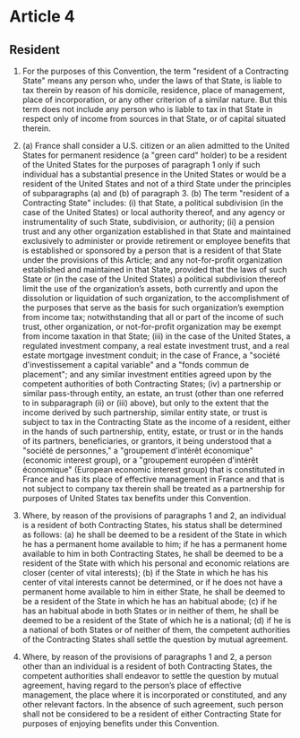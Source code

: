 # Article 4
## Resident

1. For the purposes of this Convention, the term "resident of a Contracting State" means any
person who, under the laws of that State, is liable to tax therein by reason of his domicile,
residence, place of management, place of incorporation, or any other criterion of a similar nature.
But this term does not include any person who is liable to tax in that State in respect only of
income from sources in that State, or of capital situated therein.

2. (a) France shall consider a U.S. citizen or an alien admitted to the United States
  for permanent residence (a "green card" holder) to be a resident of the United States for
  the purposes of paragraph 1 only if such individual has a substantial presence in the
  United States or would be a resident of the United States and not of a third State under
  the principles of subparagraphs (a) and (b) of paragraph 3.
    (b) The term "resident of a Contracting State" includes:
      (i) that State, a political subdivision (in the case of the United States) or
      local authority thereof, and any agency or instrumentality of such State,
      subdivision, or authority;
      (ii) a pension trust and any other organization established in that State and
      maintained exclusively to administer or provide retirement or employee benefits
      that is established or sponsored by a person that is a resident of that State under
      the provisions of this Article; and any not-for-profit organization established and
      maintained in that State, provided that the laws of such State or (in the case of the
      United States) a political subdivision thereof limit the use of the organization’s
      assets, both currently and upon the dissolution or liquidation of such organization,
      to the accomplishment of the purposes that serve as the basis for such
      organization’s exemption from income tax; notwithstanding that all or part of the
      income of such trust, other organization, or not-for-profit organization may be
      exempt from income taxation in that State;
      (iii) in the case of the United States, a regulated investment company, a
      real estate investment trust, and a real estate mortgage investment conduit; in the
      case of France, a "société d'investissement a capital variable" and a "fonds
      commun de placement"; and any similar investment entities agreed upon by the
      competent authorities of both Contracting States;
      (iv) a partnership or similar pass-through entity, an estate, an trust (other
      than one referred to in subparagraph (ii) or (iii) above), but only to the extent that
      the income derived by such partnership, similar entity state, or trust is subject to
      tax in the Contracting State as the income of a resident, either in the hands of such
      partnership, entity, estate, or trust or in the hands of its partners, beneficiaries, or
      grantors, it being understood that a "société de personnes," a "groupement d'intérêt
      économique" (economic interest group), or a "groupement européen d'intérêt
      économique" (European economic interest group) that is constituted in France and
      has its place of effective management in France and that is not subject to company
      tax therein shall be treated as a partnership for purposes of United States tax
      benefits under this Convention.

3. Where, by reason of the provisions of paragraphs 1 and 2, an individual is a resident of
both Contracting States, his status shall be determined as follows:
  (a) he shall be deemed to be a resident of the State in which he has a permanent
  home available to him; if he has a permanent home available to him in both Contracting
  States, he shall be deemed to be a resident of the State with which his personal and
  economic relations are closer (center of vital interests);
  (b) if the State in which he has his center of vital interests cannot be determined,
  or if he does not have a permanent home available to him in either State, he shall be
  deemed to be a resident of the State in which he has an habitual abode;
  (c) if he has an habitual abode in both States or in neither of them, he shall be deemed
  to be a resident of the State of which he is a national;
  (d) if he is a national of both States or of neither of them, the competent authorities of
  the Contracting States shall settle the question by mutual agreement.

4. Where, by reason of the provisions of paragraphs 1 and 2, a person other than an individual
is a resident of both Contracting States, the competent authorities shall endeavor to settle the
question by mutual agreement, having regard to the person’s place of effective management, the
place where it is incorporated or constituted, and any other relevant factors. In the absence of
such agreement, such person shall not be considered to be a resident of either Contracting State
for purposes of enjoying benefits under this Convention.

